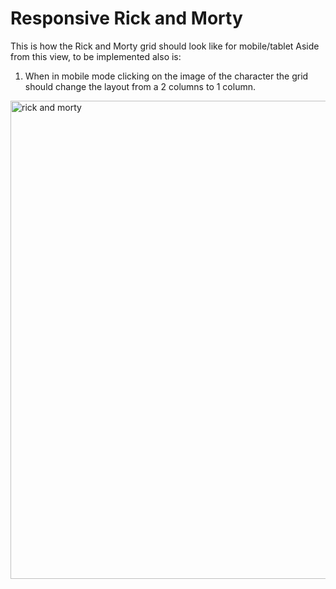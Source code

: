 # Responsive Rick and Morty
This is how the Rick and Morty grid should look like for mobile/tablet
Aside from this view, to be implemented also is: 
1. When in mobile mode clicking on the image of the character the grid should change the layout from a 2 columns to 1 column.

<img width="951" height="765" alt="rick and morty" src="https://github.com/user-attachments/assets/e9f263dc-1812-4d81-8ae2-3906141f1ae3" />
